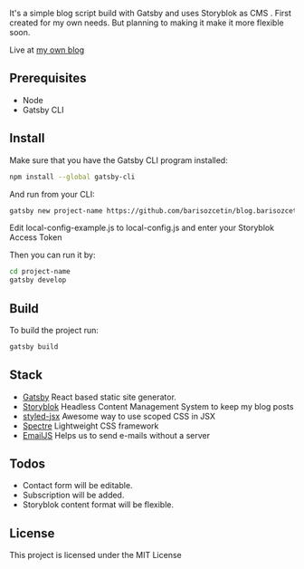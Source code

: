 It's a simple blog script build with Gatsby and uses Storyblok as CMS . First created for my own needs. But planning to making it make it more flexible soon.

Live at [my own blog](https://blog.barisozcetin.me)

## Prerequisites
* Node
* Gatsby CLI

## Install

Make sure that you have the Gatsby CLI program installed:
```sh
npm install --global gatsby-cli
```

And run from your CLI:
```sh
gatsby new project-name https://github.com/barisozcetin/blog.barisozcetin.me
```
Edit local-config-example.js to local-config.js and enter your Storyblok Access Token

Then you can run it by:
```sh
cd project-name
gatsby develop
```

## Build 

To build the project run:
```sh
gatsby build
```

## Stack

* [Gatsby](https://www.gatsbyjs.org/) React based static site generator.
* [Storyblok](https://www.storyblok.com/) Headless Content Management System to keep my blog posts
* [styled-jsx](https://github.com/zeit/styled-jsx) Awesome way to use scoped CSS in JSX
* [Spectre](https://github.com/picturepan2/spectre) Lightweight CSS framework
* [EmailJS](http://www.emailjs.com/) Helps us to send e-mails without a server

## Todos

* Contact form will be editable.
* Subscription will be added.
* Storyblok content format will be flexible.


## License

This project is licensed under the MIT License